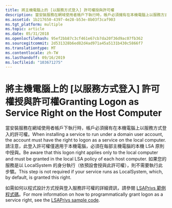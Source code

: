 ```yaml
---
title: 將主機電腦上的 [以服務方式登入] 許可權授與許可權
description: 當安裝服務在網域使用者帳戶下執行時，帳戶必須擁有在本機電腦上以服務方式登入的許可權。
ms.assetid: 1b217650-4397-4e28-b53e-8b03f3caf903
ms.tgt_platform: multiple
ms.topic: article
ms.date: 05/31/2018
ms.openlocfilehash: 95ef2bb87c3cf461e67cb7da20f36d9ac07fb362
ms.sourcegitcommit: 2d531328b6ed82d4ad971a45a5131b430c5866f7
ms.translationtype: MT
ms.contentlocale: zh-TW
ms.lasthandoff: 09/16/2019
ms.locfileid: "103671275"
---
```

# <a name="granting-logon-as-service-right-on-the-host-computer"></a><span data-ttu-id="a4693-103">將主機電腦上的 [以服務方式登入] 許可權授與許可權</span><span class="sxs-lookup"><span data-stu-id="a4693-103">Granting Logon as Service Right on the Host Computer</span></span>

<span data-ttu-id="a4693-104">當安裝服務在網域使用者帳戶下執行時，帳戶必須擁有在本機電腦上以服務方式登入的許可權。</span><span class="sxs-lookup"><span data-stu-id="a4693-104">When installing a service to run under a domain user account, the account must have the right to logon as a service on the local computer.</span></span> <span data-ttu-id="a4693-105">請注意，此登入許可權僅適用于本機電腦，必須在每部主機電腦的本機 LSA 原則中授與。</span><span class="sxs-lookup"><span data-stu-id="a4693-105">Be aware that this logon right applies only to the local computer and must be granted in the local LSA policy of each host computer.</span></span> <span data-ttu-id="a4693-106">如果您的服務是以 LocalSystem 的身分執行（依預設會授與此許可權），則不需要執行此步驟。</span><span class="sxs-lookup"><span data-stu-id="a4693-106">This step is not required if your service runs as LocalSystem, which, by default, is granted this right.</span></span>

<span data-ttu-id="a4693-107">如需如何以程式設計方式授與登入服務許可權的詳細資訊，請參閱 [LSAPrivs 範例程式碼](https://www.google.com/#q=LSAPrivs)。</span><span class="sxs-lookup"><span data-stu-id="a4693-107">For more information on how to programmatically grant logon as a service right, see the [LSAPrivs sample code](https://www.google.com/#q=LSAPrivs).</span></span>

 

 




